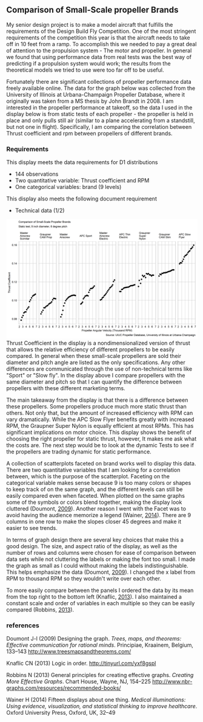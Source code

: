 
Comparison of Small-Scale propeller Brands
------------------------------------------

My senior design project is to make a model aircraft that fulfills the requirements of the Design Build Fly Competition. One of the most stringent requirements of the competition this year is that the aircraft needs to take off in 10 feet from a ramp. To accomplish this we needed to pay a great deal of attention to the propulsion system - The motor and propeller. In general we found that using performance data from real tests was the best way of predicting if a propulsion system would work; the results from the theoretical models we tried to use were too far off to be useful.

Fortunately there are significant collections of propeller performance data freely available online. The data for the graph below was collected from the University of Illinois at Urbana-Champaign Propeller Database, where it originally was taken from a MS thesis by John Brandt in 2008. I am interested in the propeller performance at takeoff, so the data I used in the display below is from static tests of each propeller - the propeller is held in place and only pulls still air (similar to a plane accelerating from a standstill, but not one in flight). Specifically, I am comparing the correlation between Thrust coefficient and rpm between propellers of different brands.

### Requirements

This display meets the data requirements for D1 distributions

-   144 observations
-   Two quantitative variable: Thrust coefficient and RPM
-   One categorical variables: brand (9 levels)

This display also meets the following document requirement

-   Technical data (1/2)

![](../figures/d3_Propeller.png) Thrust Coefficient in the display is a nondimensionalized version of thrust that allows the relative efficiency of different propellers to be easily compared. In general when these small-scale propellers are sold their diameter and pitch angle are listed as the only specifications. Any other differences are communicated through the use of non-technical terms like "Sport" or "Slow fly". In the display above I compare propellers with the same diameter and pitch so that I can quantify the difference between propellers with these different marketing terms.

The main takeaway from the display is that there is a difference between these propellers. Some propellers produce much more static thrust than others. Not only that, but the amount of increased efficiency with RPM can vary dramatically. While the APC Slow Flyer benefits greatly with increased RPM, the Graupner Super Nylon is equally efficient at most RPMs. This has significant implications on motor choice. This display shows the benefit of choosing the right propeller for static thrust, however, It makes me ask what the costs are. The next step would be to look at the dynamic Tests to see if the propellers are trading dynamic for static performance.

A collection of scatterplots faceted on brand works well to display this data. There are two quantitative variables that I am looking for a correlation between, which is the purpose of the scatterplot. Faceting on the categorical variable makes sense because 9 is too many colors or shapes to keep track of on the same graph, and the different levels can still be easily compared even when faceted. When plotted on the same graphs some of the symbols or colors blend together, making the display look cluttered (Doumont, [2009](#ref-Doumont:2009)). Another reason I went with the Facet was to avoid having the audience memorize a legend (Wainer, [2014](#ref-Wainer:2014)). There are 9 columns in one row to make the slopes closer 45 degrees and make it easier to see trends.

In terms of graph design there are several key choices that make this a good design. The size, and aspect ratio of the display, as well as the number of rows and columns were chosen for ease of comparison between data sets while not cluttering the labels or making the font too small. I made the graph as small as I could without making the labels indistinguishable. This helps emphasize the data (Doumont, [2009](#ref-Doumont:2009)). I changed the x label from RPM to thousand RPM so they wouldn't write over each other.

To more easily compare between the panels I ordered the data by its mean from the top right to the bottom left (Knaflic, [2013](#ref-Knaflic:2013-09)). I also maintained a constant scale and order of variables in each multiple so they can be easily compared (Robbins, [2013](#ref-Robbins:2013a)).

### references

Doumont J-l (2009) Designing the graph. *Trees, maps, and theorems: Effective communication for rational minds*. Principiae, Kraainem, Belgium, 133–143 <http://www.treesmapsandtheorems.com/>

Knaflic CN (2013) Logic in order. <http://tinyurl.com/yxf8gspl>

Robbins N (2013) General principles for creating effective graphs. *Creating More Effective Graphs*. Chart House, Wayne, NJ, 154–225 <http://www.nbr-graphs.com/resources/recommended-books/>

Wainer H (2014) Fifteen displays about one thing. *Medical illuminations: Using evidence, visualization, and statistical thinking to improve healthcare*. Oxford University Press, Oxford, UK, 32–49
